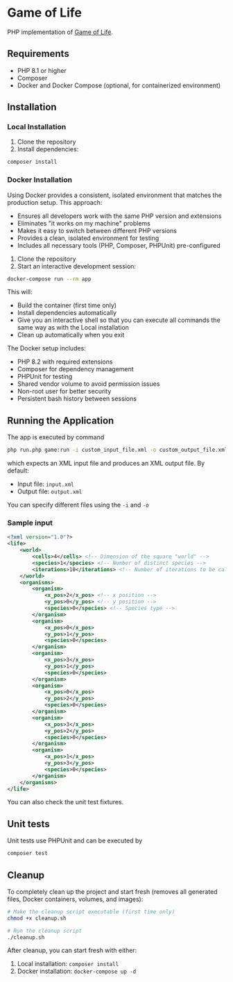 # Game of Life

PHP implementation of [Game of Life](https://en.wikipedia.org/wiki/Conway%27s_Game_of_Life).

## Requirements

- PHP 8.1 or higher
- Composer
- Docker and Docker Compose (optional, for containerized environment)

## Installation

### Local Installation

1. Clone the repository
2. Install dependencies:
```bash
composer install
```

### Docker Installation

Using Docker provides a consistent, isolated environment that matches the production setup. This approach:
- Ensures all developers work with the same PHP version and extensions
- Eliminates "it works on my machine" problems
- Makes it easy to switch between different PHP versions
- Provides a clean, isolated environment for testing
- Includes all necessary tools (PHP, Composer, PHPUnit) pre-configured

1. Clone the repository
2. Start an interactive development session:
```bash
docker-compose run --rm app
```

This will:
- Build the container (first time only)
- Install dependencies automatically
- Give you an interactive shell so that you can execute all commands the same way as with the Local installation
- Clean up automatically when you exit

The Docker setup includes:
- PHP 8.2 with required extensions
- Composer for dependency management
- PHPUnit for testing
- Shared vendor volume to avoid permission issues
- Non-root user for better security
- Persistent bash history between sessions

## Running the Application

The app is executed by command

```bash
php run.php game:run -i custom_input_file.xml -o custom_output_file.xml
```

which expects an XML input file and produces an XML output file. By default:
- Input file: `input.xml`
- Output file: `output.xml`

You can specify different files using the `-i` and `-o`

### Sample input

```xml
<?xml version="1.0"?>
<life>
    <world>
        <cells>4</cells> <!-- Dimension of the square "world" -->
        <species>1</species> <!-- Number of distinct species -->
        <iterations>10</iterations> <!-- Number of iterations to be calculated -->
    </world>
    <organisms>
        <organism>
            <x_pos>2</x_pos> <!-- x position -->
            <y_pos>0</y_pos> <!-- y position -->
            <species>0</species> <!-- Species type -->
        </organism>
        <organism>
            <x_pos>0</x_pos>
            <y_pos>1</y_pos>
            <species>0</species>
        </organism>
        <organism>
            <x_pos>3</x_pos>
            <y_pos>1</y_pos>
            <species>0</species>
        </organism>
        <organism>
            <x_pos>0</x_pos>
            <y_pos>2</y_pos>
            <species>0</species>
        </organism>
        <organism>
            <x_pos>3</x_pos>
            <y_pos>2</y_pos>
            <species>0</species>
        </organism>
        <organism>
            <x_pos>1</x_pos>
            <y_pos>3</y_pos>
            <species>0</species>
        </organism>
    </organisms>
</life>
```

You can also check the unit test fixtures.

## Unit tests

Unit tests use PHPUnit and can be executed by

```bash
composer test
```

## Cleanup

To completely clean up the project and start fresh (removes all generated files, Docker containers, volumes, and images):

```bash
# Make the cleanup script executable (first time only)
chmod +x cleanup.sh

# Run the cleanup script
./cleanup.sh
```

After cleanup, you can start fresh with either:
1. Local installation: `composer install`
2. Docker installation: `docker-compose up -d`

